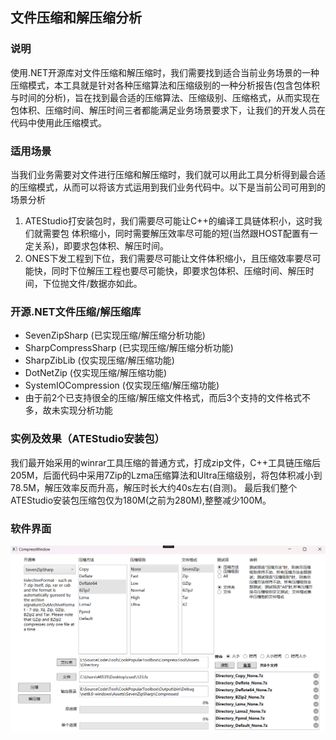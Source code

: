 ## 文件压缩和解压缩分析

### 说明
使用.NET开源库对文件压缩和解压缩时，我们需要找到适合当前业务场景的一种压缩模式，本工具就是针对各种压缩算法和压缩级别的一种分析报告(包含包体积与时间的分析)，旨在找到最合适的压缩算法、压缩级别、压缩格式，从而实现在包体积、压缩时间、解压时间三者都能满足业务场景要求下，让我们的开发人员在代码中使用此压缩模式。

### 适用场景
当我们业务需要对文件进行压缩和解压缩时，我们就可以用此工具分析得到最合适的压缩模式，从而可以将该方式运用到我们业务代码中。以下是当前公司可用到的场景分析
1. ATEStudio打安装包时，我们需要尽可能让C++的编译工具链体积小，这时我们就需要包
体积缩小，同时需要解压效率尽可能的短(当然跟HOST配置有一定关系)，即要求包体积、解压时间。
2. ONES下发工程到下位，我们需要尽可能让文件体积缩小，且压缩效率要尽可能快，同时下位解压工程也要尽可能快，即要求包体积、压缩时间、解压时间，下位抛文件/数据亦如此。

### 开源.NET文件压缩/解压缩库
- SevenZipSharp (已实现压缩/解压缩分析功能)
- SharpCompressSharp (已实现压缩/解压缩分析功能)
- SharpZibLib (仅实现压缩/解压缩功能)
- DotNetZip (仅实现压缩/解压缩功能)
- SystemIOCompression (仅实现压缩/解压缩功能)
- 由于前2个已支持很全的压缩/解压缩文件格式，而后3个支持的文件格式不多，故未实现分析功能

### 实例及效果（ATEStudio安装包）
我们最开始采用的winrar工具压缩的普通方式，打成zip文件，C++工具链压缩后205M，后面代码中采用7Zip的Lzma压缩算法和Ultra压缩级别，将包体积减小到78.5M，解压效率反而升高，解压时长大约40s左右(自测)。
[]()
最后我们整个ATEStudio安装包压缩包仅为180M(之前为280M),整整减少100M。
[]()

### 软件界面
![软件](Results\UI.png)
